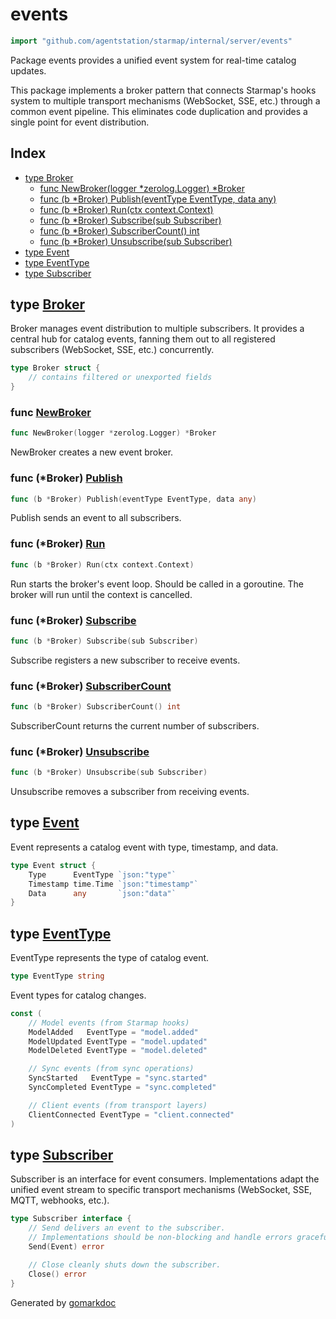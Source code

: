 <!-- Code generated by gomarkdoc. DO NOT EDIT -->

# events

```go
import "github.com/agentstation/starmap/internal/server/events"
```

Package events provides a unified event system for real\-time catalog updates.

This package implements a broker pattern that connects Starmap's hooks system to multiple transport mechanisms \(WebSocket, SSE, etc.\) through a common event pipeline. This eliminates code duplication and provides a single point for event distribution.

## Index

- [type Broker](<#Broker>)
  - [func NewBroker\(logger \*zerolog.Logger\) \*Broker](<#NewBroker>)
  - [func \(b \*Broker\) Publish\(eventType EventType, data any\)](<#Broker.Publish>)
  - [func \(b \*Broker\) Run\(ctx context.Context\)](<#Broker.Run>)
  - [func \(b \*Broker\) Subscribe\(sub Subscriber\)](<#Broker.Subscribe>)
  - [func \(b \*Broker\) SubscriberCount\(\) int](<#Broker.SubscriberCount>)
  - [func \(b \*Broker\) Unsubscribe\(sub Subscriber\)](<#Broker.Unsubscribe>)
- [type Event](<#Event>)
- [type EventType](<#EventType>)
- [type Subscriber](<#Subscriber>)


<a name="Broker"></a>
## type [Broker](<https://github.com/agentstation/starmap/blob/master/internal/server/events/broker.go#L14-L21>)

Broker manages event distribution to multiple subscribers. It provides a central hub for catalog events, fanning them out to all registered subscribers \(WebSocket, SSE, etc.\) concurrently.

```go
type Broker struct {
    // contains filtered or unexported fields
}
```

<a name="NewBroker"></a>
### func [NewBroker](<https://github.com/agentstation/starmap/blob/master/internal/server/events/broker.go#L24>)

```go
func NewBroker(logger *zerolog.Logger) *Broker
```

NewBroker creates a new event broker.

<a name="Broker.Publish"></a>
### func \(\*Broker\) [Publish](<https://github.com/agentstation/starmap/blob/master/internal/server/events/broker.go#L99>)

```go
func (b *Broker) Publish(eventType EventType, data any)
```

Publish sends an event to all subscribers.

<a name="Broker.Run"></a>
### func \(\*Broker\) [Run](<https://github.com/agentstation/starmap/blob/master/internal/server/events/broker.go#L36>)

```go
func (b *Broker) Run(ctx context.Context)
```

Run starts the broker's event loop. Should be called in a goroutine. The broker will run until the context is cancelled.

<a name="Broker.Subscribe"></a>
### func \(\*Broker\) [Subscribe](<https://github.com/agentstation/starmap/blob/master/internal/server/events/broker.go#L116>)

```go
func (b *Broker) Subscribe(sub Subscriber)
```

Subscribe registers a new subscriber to receive events.

<a name="Broker.SubscriberCount"></a>
### func \(\*Broker\) [SubscriberCount](<https://github.com/agentstation/starmap/blob/master/internal/server/events/broker.go#L126>)

```go
func (b *Broker) SubscriberCount() int
```

SubscriberCount returns the current number of subscribers.

<a name="Broker.Unsubscribe"></a>
### func \(\*Broker\) [Unsubscribe](<https://github.com/agentstation/starmap/blob/master/internal/server/events/broker.go#L121>)

```go
func (b *Broker) Unsubscribe(sub Subscriber)
```

Unsubscribe removes a subscriber from receiving events.

<a name="Event"></a>
## type [Event](<https://github.com/agentstation/starmap/blob/master/internal/server/events/types.go#L30-L34>)

Event represents a catalog event with type, timestamp, and data.

```go
type Event struct {
    Type      EventType `json:"type"`
    Timestamp time.Time `json:"timestamp"`
    Data      any       `json:"data"`
}
```

<a name="EventType"></a>
## type [EventType](<https://github.com/agentstation/starmap/blob/master/internal/server/events/types.go#L12>)

EventType represents the type of catalog event.

```go
type EventType string
```

<a name="ModelAdded"></a>Event types for catalog changes.

```go
const (
    // Model events (from Starmap hooks)
    ModelAdded   EventType = "model.added"
    ModelUpdated EventType = "model.updated"
    ModelDeleted EventType = "model.deleted"

    // Sync events (from sync operations)
    SyncStarted   EventType = "sync.started"
    SyncCompleted EventType = "sync.completed"

    // Client events (from transport layers)
    ClientConnected EventType = "client.connected"
)
```

<a name="Subscriber"></a>
## type [Subscriber](<https://github.com/agentstation/starmap/blob/master/internal/server/events/subscriber.go#L6-L13>)

Subscriber is an interface for event consumers. Implementations adapt the unified event stream to specific transport mechanisms \(WebSocket, SSE, MQTT, webhooks, etc.\).

```go
type Subscriber interface {
    // Send delivers an event to the subscriber.
    // Implementations should be non-blocking and handle errors gracefully.
    Send(Event) error

    // Close cleanly shuts down the subscriber.
    Close() error
}
```

Generated by [gomarkdoc](<https://github.com/princjef/gomarkdoc>)
